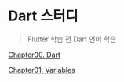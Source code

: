 # Dart 스터디
> Flutter 학습 전 Dart 언어 학습
> 

[Chapter00. Dart](docs\chapter00.md)

[Chapter01. Variables](docs\chapter01.md)
